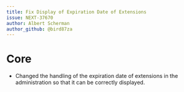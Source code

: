 ```yaml
---
title: Fix Display of Expiration Date of Extensions
issue: NEXT-37670
author: Albert Scherman
author_github: @bird87za
---
```

# Core
* Changed the handling of the expiration date of extensions in the administration so that it can be correctly displayed.
